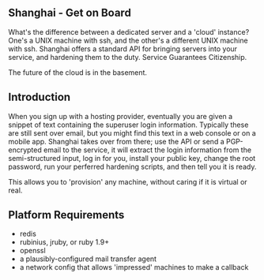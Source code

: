 ## Shanghai - Get on Board

What's the difference between a dedicated server and a 'cloud' instance? One's 
a UNIX machine with ssh, and the other's a different UNIX machine with ssh. 
Shanghai offers a standard API for bringing servers into your service, and 
hardening them to the duty. Service Guarantees Citizenship.

The future of the cloud is in the basement.

## Introduction

When you sign up with a hosting provider, eventually you are given a snippet 
of text containing the superuser login information. Typically these are still 
sent over email, but you might find this text in a web console or on a mobile 
app. Shanghai takes over from there; use the API or send a PGP-encrypted email 
to the service, it will extract the login information from the semi-structured 
input, log in for you, install your public key, change the root password, run 
your perferred hardening scripts, and then tell you it is ready.

This allows you to 'provision' any machine, without caring if it is virtual or 
real.

## Platform Requirements

* redis
* rubinius, jruby, or ruby 1.9+
* openssl
* a plausibly-configured mail transfer agent
* a network config that allows 'impressed' machines to make a callback
